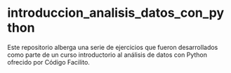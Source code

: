 # introduccion_analisis_datos_con_python
Este repositorio alberga una serie de ejercicios que fueron desarrollados como parte de un curso introductorio al análisis de datos con Python ofrecido por Código Facilito.
